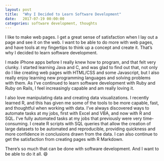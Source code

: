 ```yaml
---
layout: post
title:  "Why I Decided to Learn Software Development"
date:   2017-07-19 00:00:00
categories: software development, thoughts
---
```

I like to make web pages. I get a great sense of satisfaction when I lay out a page and see it on the web. I want to be able to do more with web pages, and have tools at my fingertips to think up a concept and create it. That’s why I decided to learn software development. 

I made iPhone apps before I really knew how to program, and that felt very clunky. I started learning Java and C, and was glad to find out that, not only do I like creating web pages with HTML/CSS and some Javascript, but I also really enjoy learning new programming languages and solving problems with them. As I've continued to learn software development with Ruby and Ruby on Rails, I feel increasingly capable and am really loving it.

I also love manipulating data and creating data visualizations. I recently learned R, and this has given me some of the tools to be more capable, fast, and thoughtful when working with data. I’ve always discovered ways to automate tasks at my jobs, first with Excel and VBA, and now with R and SQL. I’ve fully automated tasks at my jobs that previously were very time-consuming. I create R scripts with SQL queries that allow the creation of large datasets to be automated and reproducible, providing quickness and more confidence in conclusions drawn from the data. I can also continue to get the satisfaction from creating pages with R Markdown. 

There’s so much that can be done with software development. And I want to be able to do it all. :smile:








